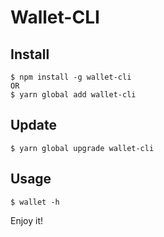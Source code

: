 # Wallet-CLI

## Install

```
$ npm install -g wallet-cli
OR
$ yarn global add wallet-cli
```

## Update

```
$ yarn global upgrade wallet-cli
```

## Usage

```
$ wallet -h
```

Enjoy it!
